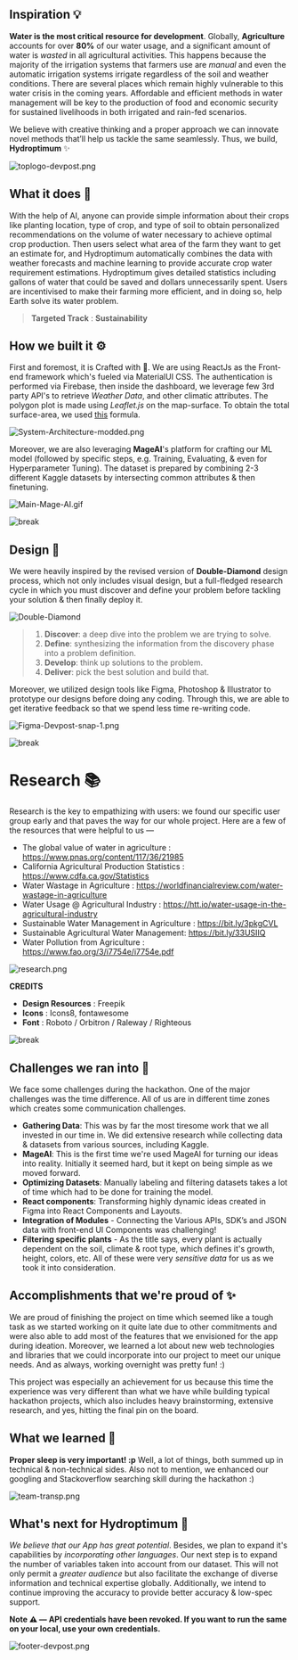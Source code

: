 ## Inspiration 💡
**Water is the most critical resource for development**. Globally, **Agriculture** accounts for over **80%** of our water usage, and a significant amount of water is *wasted* in all agricultural activities. This happens because the majority of the irrigation systems that farmers use are *manual* and even the automatic irrigation systems irrigate regardless of the soil and weather conditions. There are several places which remain highly vulnerable to this water crisis in the coming years. Affordable and efficient methods in water management will be key to the production of food and economic security for sustained livelihoods in both irrigated and rain-fed scenarios.

We believe with creative thinking and a proper approach we can innovate novel methods that’ll help us tackle the same seamlessly. Thus, we build, **Hydroptimum** ✨

![toplogo-devpost.png](https://i.postimg.cc/G2DnMrJz/toplogo-devpost.png)

## What it does 🤔
With the help of AI, anyone can provide simple information about their crops like planting location, type of crop, and type of soil to obtain personalized recommendations on the volume of water necessary to achieve optimal crop production. Then users select what area of the farm they want to get an estimate for, and Hydroptimum automatically combines the data with weather forecasts and machine learning to provide accurate crop water requirement estimations. Hydroptimum gives detailed statistics including gallons of water that could be saved and dollars unnecessarily spent. Users are incentivised to make their farming more efficient, and in doing so, help Earth solve its water problem.

> **Targeted Track** : **Sustainability**


## How we built it ⚙️

First and foremost, it is Crafted with 💙. 
We are using ReactJs as the Front-end framework which's fueled via MaterialUI CSS. The authentication is performed via Firebase, then inside the dashboard, we leverage few 3rd party API's to retrieve *Weather Data*, and other climatic attributes. The polygon plot is made using *Leaflet.js* on the map-surface. To obtain the total surface-area, we used [this](https://gis.stackexchange.com/questions/8495/converting-longitude-and-latitude-coordinates-to-square-miles/8496#8496) formula.

![System-Architecture-modded.png](https://i.postimg.cc/BZFbwPq5/System-Architecture-modded.png)

Moreover, we are also leveraging **MageAI**'s platform for crafting our ML model (followed by specific steps, e.g. Training, Evaluating, & even for Hyperparameter Tuning). The dataset is prepared by combining 2-3 different Kaggle datasets by intersecting common attributes & then finetuning.

![Main-Mage-AI.gif](https://i.postimg.cc/PqJL7y43/Main-Mage-AI.gif)

![break](https://res.cloudinary.com/devpost/image/fetch/s--B0JC0SQ_--/c_limit,f_auto,fl_lossy,q_auto:eco,w_900/https://ipfs.infura.io/ipfs/QmaNVVQELQk7EVBZRCWhNbdxDbMBVU5a4koeH7yBK1dojC)

## Design 🎨

We were heavily inspired by the revised version of **Double-Diamond** design process, which not only includes visual design, but a full-fledged research cycle in which you must discover and define your problem before tackling your solution & then finally deploy it.

![Double-Diamond](https://i.postimg.cc/kMR56cRT/Double-Diamond.png)

> 1. **Discover**: a deep dive into the problem we are trying to solve.
> 2. **Define**: synthesizing the information from the discovery phase into a problem definition.
> 3. **Develop**: think up solutions to the problem.
> 4. **Deliver**: pick the best solution and build that.

Moreover, we utilized design tools like Figma,  Photoshop & Illustrator to prototype our designs before doing any coding. Through this, we are able to get iterative feedback so that we spend less time re-writing code.

![Figma-Devpost-snap-1.png](https://i.postimg.cc/Ghz702Kt/Figma-Devpost-snap-1.png)

![break](https://res.cloudinary.com/devpost/image/fetch/s--B0JC0SQ_--/c_limit,f_auto,fl_lossy,q_auto:eco,w_900/https://ipfs.infura.io/ipfs/QmaNVVQELQk7EVBZRCWhNbdxDbMBVU5a4koeH7yBK1dojC)

# Research 📚
Research is the key to empathizing with users: we found our specific user group early and that paves the way for our whole project. Here are a few of the resources that were helpful to us —

- The global value of water in agriculture : https://www.pnas.org/content/117/36/21985
- California Agricultural Production Statistics : https://www.cdfa.ca.gov/Statistics
- Water Wastage in Agriculture : https://worldfinancialreview.com/water-wastage-in-agriculture
- Water Usage @ Agricultural Industry : https://htt.io/water-usage-in-the-agricultural-industry
- Sustainable Water Management in Agriculture : https://bit.ly/3pkgCVL
- Sustainable Agricultural Water Management: https://bit.ly/33USIIQ
- Water Pollution from Agriculture : https://www.fao.org/3/i7754e/i7754e.pdf


![research.png](https://i.postimg.cc/pL3zFbkR/research.png)

**CREDITS**
- **Design Resources** : Freepik
- **Icons** : Icons8, fontawesome
- **Font** : Roboto / Orbitron / Raleway / Righteous

![break](https://res.cloudinary.com/devpost/image/fetch/s--B0JC0SQ_--/c_limit,f_auto,fl_lossy,q_auto:eco,w_900/https://ipfs.infura.io/ipfs/QmaNVVQELQk7EVBZRCWhNbdxDbMBVU5a4koeH7yBK1dojC)

## Challenges we ran into 😤
We face some challenges during the hackathon. One of the major challenges was the time difference. All of us are in different time zones which creates some communication challenges.

- **Gathering Data**: This was by far the most tiresome work that we all invested in our time in. We did extensive research while collecting data & datasets from various sources, including Kaggle.
- **MageAI**: This is the first time we're used MageAI for turning our ideas into reality. Initially it seemed hard, but it kept on being simple as we moved forward.
- **Optimizing Datasets**: Manually labeling and filtering datasets takes a lot of time which had to be done for training the model.
- **React components**: Transforming highly dynamic ideas created in Figma into React Components and Layouts.
- **Integration of Modules** - Connecting the Various APIs, SDK’s and JSON data with front-end UI Components was challenging!
- **Filtering specific plants** - As the title says, every plant is actually dependent on the soil, climate & root type, which defines it's growth, height, colors, etc. All of these were very *sensitive data* for us as we took it into consideration.

## Accomplishments that we're proud of ✨
We are proud of finishing the project on time which seemed like a tough task as we started working on it quite late due to other commitments and were also able to add most of the features that we envisioned for the app during ideation. Moreover, we learned a lot about new web technologies and libraries that we could incorporate into our project to meet our unique needs. And as always, working overnight was pretty fun! :)

This project was especially an achievement for us because this time the experience was very different than what we have while building typical hackathon projects, which also includes heavy brainstorming, extensive research, and yes, hitting the final pin on the board.

## What we learned 🙌
**Proper sleep is very important! :p** Well, a lot of things, both summed up in technical & non-technical sides. Also not to mention, we enhanced our googling and Stackoverflow searching skill during the hackathon :)

![team-transp.png](https://i.postimg.cc/QCQMBcFQ/team-transp.png)

## What's next for Hydroptimum 🚀
*We believe that our App has great potential*. Besides, we plan to expand it's capabilities by *incorporating other languages*. Our next step is to expand the number of variables taken into account from our dataset. This will not only permit a *greater audience* but also facilitate the exchange of diverse information and technical expertise globally. Additionally, we intend to continue improving the accuracy to provide better accuracy & low-spec support. 
 
**Note ⚠️ — API credentials have been revoked. If you want to run the same on your local, use your own credentials.**

![footer-devpost.png](https://i.postimg.cc/6qXWNTMy/footer-devpost.png)
